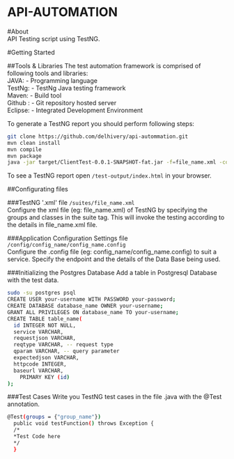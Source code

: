 API-AUTOMATION
==============

#About<br />
API Testing script using TestNG.

#Getting Started

##Tools & Libraries
The test automation framework is comprised of following tools and libraries: <br />
JAVA: - Programming language  
TestNg: - TestNg Java testing framework  
Maven: - Build tool <br />
Github : - Git repository hosted server  
Eclipse: - Integrated Development Environment 

To generate a TestNG report you should perform following steps:
```bash
git clone https://github.com/delhivery/api-autommation.git
mvn clean install
mvn compile
mvn package
java -jar target/ClientTest-0.0.1-SNAPSHOT-fat.jar -f=file_name.xml -config=config_name/config_name.config
```
To see a TestNG report open `/test-output/index.html` in your browser.

##Configurating files

###TestNG '.xml' file
`/suites/file_name.xml` <br />
Configure the xml file (eg: file_name.xml) of TestNG by specifying the groups and classes in the suite tag. This will invoke the testing according to the details in file_name.xml file.

###Application Configuration Settings file 
`/config/config_name/config_name.config` <br />
Configure the .config file (eg: config_name/config_name.config) to suit a service. Specify the endpoint and the details of the Data Base being used.

###Initializing the Postgres Database
Add a table in Postgresql Database with the test data.
```bash
sudo -su postgres psql
CREATE USER your-username WITH PASSWORD your-password;
CREATE DATABASE database_name OWNER your-username;
GRANT ALL PRIVILEGES ON database_name TO your-username;
CREATE TABLE table_name(
  id INTEGER NOT NULL,
  service VARCHAR,
  requestjson VARCHAR,
  reqtype VARCHAR, -- request type
  qparam VARCHAR, -- query parameter
  expectedjson VARCHAR,
  httpcode INTEGER,
  baseurl VARCHAR,
    PRIMARY KEY (id)
);
```

###Test Cases
Write you TestNG test cases in the file .java with the @Test annotation.
```bash
@Test(groups = {"group_name"})
  public void testFunction() throws Exception {
  /*
  *Test Code here
  */
  }
```

